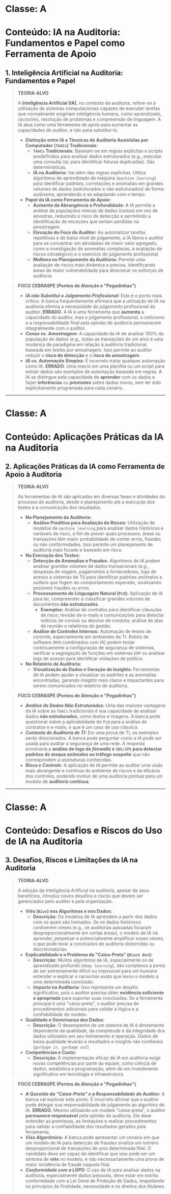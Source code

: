 # Classe: A
# Conteúdo: IA na Auditoria: Fundamentos e Papel como Ferramenta de Apoio

## 1. Inteligência Artificial na Auditoria: Fundamentos e Papel

> **TEORIA-ALVO**
>
> A **Inteligência Artificial (IA)**, no contexto da auditoria, refere-se à utilização de sistemas computacionais capazes de executar tarefas que normalmente exigiriam inteligência humana, como aprendizado, raciocínio, resolução de problemas e compreensão de linguagem. A IA atua como uma ferramenta de apoio para aumentar as capacidades do auditor, e não para substituí-lo.
>
> * **Distinção entre IA e Técnicas de Auditoria Assistidas por Computador (`TAACs`) Tradicionais:**
>     * **`TAACs` Tradicionais:** Baseiam-se em regras explícitas e scripts predefinidos para analisar dados estruturados (e.g., executar uma consulta `SQL` para identificar faturas duplicadas). São determinísticas.
>     * **IA na Auditoria:** Vai além das regras explícitas. Utiliza algoritmos de aprendizado de máquina (*`machine learning`*) para identificar padrões, correlações e anomalias em grandes volumes de dados (estruturados e não estruturados) de forma autônoma, aprendendo e se adaptando com o tempo.
> * **Papel da IA como Ferramenta de Apoio:**
>     * **Aumento da Abrangência e Profundidade:** A IA permite a análise de populações inteiras de dados (censo) em vez de amostras, reduzindo o risco de detecção e permitindo a identificação de exceções que seriam perdidas na amostragem.
>     * **Elevação do Foco do Auditor:** Ao automatizar tarefas repetitivas e de baixo nível de julgamento, a IA libera o auditor para se concentrar em atividades de maior valor agregado, como a investigação de anomalias complexas, a avaliação de riscos estratégicos e o exercício do julgamento profissional.
>     * **Melhora no Planejamento da Auditoria:** Permite uma avaliação de riscos mais dinâmica e precisa, identificando áreas de maior vulnerabilidade para direcionar os esforços de auditoria.

> **FOCO CEBRASPE (Pontos de Atenção e "Pegadinhas")**
>
> * ***IA não Substitui o Julgamento Profissional:*** Este é o ponto mais crítico. A banca frequentemente afirmará que a utilização de IA na auditoria elimina a necessidade do julgamento profissional do auditor. **ERRADO**. A IA é uma ferramenta que **aumenta** a capacidade do auditor, mas o julgamento profissional, o ceticismo e a responsabilidade final pela opinião de auditoria permanecem integralmente com o auditor.
> * ***Censo vs. Amostragem:*** A capacidade da IA de analisar 100% da população de dados (e.g., todas as transações de um ano) é uma mudança de paradigma em relação à auditoria tradicional, baseada em testes por amostragem. Isso permite ao auditor reduzir o **risco de detecção** e o **risco de amostragem**.
> * ***IA vs. Automação Simples:*** É incorreto tratar qualquer automação como IA. **ERRADO**. Uma macro em uma planilha ou um script para extrair dados são exemplos de automação baseada em regras. A IA se distingue pela capacidade de **aprender** com os dados e fazer **inferências** ou **previsões** sobre dados novos, sem ter sido explicitamente programada para cada cenário.

---

# Classe: A
# Conteúdo: Aplicações Práticas da IA na Auditoria

## 2. Aplicações Práticas da IA como Ferramenta de Apoio à Auditoria

> **TEORIA-ALVO**
>
> As ferramentas de IA são aplicadas em diversas fases e atividades do processo de auditoria, desde o planejamento até a execução dos testes e a comunicação dos resultados.
>
> * **No Planejamento da Auditoria:**
>     * **Análise Preditiva para Avaliação de Riscos:** Utilização de modelos de `machine learning` para analisar dados históricos e variáveis de risco, a fim de prever quais processos, áreas ou transações têm maior probabilidade de conter erros, fraudes ou não conformidades. Isso permite um planejamento de auditoria mais focado e baseado em risco.
> * **Na Execução dos Testes:**
>     * **Detecção de Anomalias e Fraudes:** Algoritmos de IA podem analisar grandes volumes de dados transacionais (e.g., despesas de viagem, pagamentos a fornecedores, logs de acesso a sistemas de TI) para identificar padrões anômalos e *outliers* que fogem do comportamento esperado, sinalizando possíveis fraudes ou erros.
>     * **Processamento de Linguagem Natural (`PLN`):** Aplicação de IA para ler, compreender e classificar grandes volumes de documentos **não estruturados**.
>         * **Exemplos:** Análise de contratos para identificar cláusulas de risco; revisão de e-mails e comunicações para detectar indícios de conluio ou desvios de conduta; análise de atas de reunião e relatórios de gestão.
>     * **Análise de Controles Internos:** Automação de testes de controle, especialmente em ambientes de TI. Robôs de software (`RPA` combinados com IA) podem testar continuamente a configuração de segurança de sistemas, verificar a segregação de funções em sistemas `ERP` ou analisar logs de acesso para identificar violações de política.
> * **No Relatório de Auditoria:**
>     * **Visualização de Dados e Geração de Insights:** Ferramentas de IA podem ajudar a visualizar os padrões e as anomalias encontradas, gerando *insights* mais claros e impactantes para serem comunicados no relatório de auditoria.

> **FOCO CEBRASPE (Pontos de Atenção e "Pegadinhas")**
>
> * ***Análise de Dados Não Estruturados:*** Uma das maiores vantagens da IA sobre as `TAACs` tradicionais é sua capacidade de analisar dados **não estruturados**, como textos e imagens. A banca pode questionar sobre a aplicabilidade do `PLN` para a análise de contratos e e-mails, o que é um caso de uso clássico.
> * ***Contexto de Auditoria de TI:*** Em uma prova de TI, os exemplos serão direcionados. A banca pode perguntar como a IA pode ser usada para auditar a segurança de uma rede. A resposta envolveria a **análise de logs de *firewalls* e `IDS/IPS` para detectar padrões de ataque anômalos ou tráfego suspeito** que não correspondem a assinaturas conhecidas.
> * ***Risco e Controle:*** A aplicação de IA permite ao auditor uma visão mais abrangente e contínua do ambiente de riscos e da eficácia dos controles, podendo evoluir de uma auditoria pontual para um modelo de **auditoria contínua**.

---

# Classe: A
# Conteúdo: Desafios e Riscos do Uso de IA na Auditoria

## 3. Desafios, Riscos e Limitações da IA na Auditoria

> **TEORIA-ALVO**
>
> A adoção da Inteligência Artificial na auditoria, apesar de seus benefícios, introduz novos desafios e riscos que devem ser gerenciados pelo auditor e pela organização.
>
> * **Viés (*`Bias`*) nos Algoritmos e nos Dados:**
>     * **Descrição:** Os modelos de IA aprendem a partir dos dados com os quais são treinados. Se os dados históricos contiverem vieses (e.g., se auditorias passadas focaram desproporcionalmente em certas áreas), o modelo de IA irá aprender, perpetuar e potencialmente amplificar esses vieses, o que pode levar a conclusões de auditoria distorcidas ou discriminatórias.
> * **Explicabilidade e o Problema da "Caixa-Preta" (*`Black Box`*):**
>     * **Descrição:** Muitos algoritmos de IA, especialmente os de aprendizado profundo (*`deep learning`*), são complexos a ponto de ser extremamente difícil ou impossível para um humano entender e explicar o raciocínio exato que levou o modelo a uma determinada conclusão.
>     * **Impacto na Auditoria:** Isso representa um desafio significativo, pois o auditor precisa obter **evidência suficiente e apropriada** para suportar suas conclusões. Se a ferramenta principal é uma "caixa-preta", o auditor precisa de procedimentos adicionais para validar a lógica e a confiabilidade do modelo.
> * **Qualidade e Governança dos Dados:**
>     * **Descrição:** O desempenho de um sistema de IA é diretamente dependente da qualidade, da completude e da integridade dos dados utilizados em seu treinamento e operação. Dados de baixa qualidade levarão a resultados e insights não confiáveis (*`garbage in, garbage out`*).
> * **Competências e Custo:**
>     * **Descrição:** A implementação eficaz de IA em auditoria exige novas competências por parte da equipe, como ciência de dados, estatística e programação, além de um investimento significativo em tecnologia e infraestrutura.

> **FOCO CEBRASPE (Pontos de Atenção e "Pegadinhas")**
>
> * ***A Questão da "Caixa-Preta" e a Responsabilidade do Auditor:*** A banca vai explorar este ponto. É incorreto afirmar que o auditor pode delegar sua responsabilidade de julgamento ao algoritmo de IA. **ERRADO**. Mesmo utilizando um modelo "caixa-preta", o auditor **permanece responsável** pela opinião de auditoria. Ele deve entender as premissas, as limitações e realizar procedimentos para validar a confiabilidade dos resultados gerados pela ferramenta.
> * ***Viés Algorítmico:*** A banca pode apresentar um cenário em que um modelo de IA para detecção de fraudes sinaliza um número desproporcional de transações de uma determinada filial. O candidato deve ser capaz de identificar que isso pode ser um sintoma de **viés** no modelo, e não necessariamente uma prova de maior incidência de fraude naquela filial.
> * ***Conformidade com a LGPD:*** O uso de IA para analisar dados na auditoria, especialmente dados pessoais, deve estar em estrita conformidade com a Lei Geral de Proteção de Dados, respeitando os princípios da finalidade, necessidade e os direitos dos titulares.